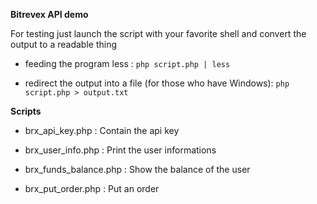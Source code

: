 **Bitrevex API demo**

For testing just launch the script with your favorite shell and convert the output to a readable thing 

- feeding the program less : 
`php script.php | less`

- redirect the output into a file (for those who have Windows):
`php script.php > output.txt`

**Scripts**

- brx_api_key.php : Contain the api key

- brx_user_info.php : Print the user informations

- brx_funds_balance.php : Show the balance of the user 

- brx_put_order.php : Put an order 




